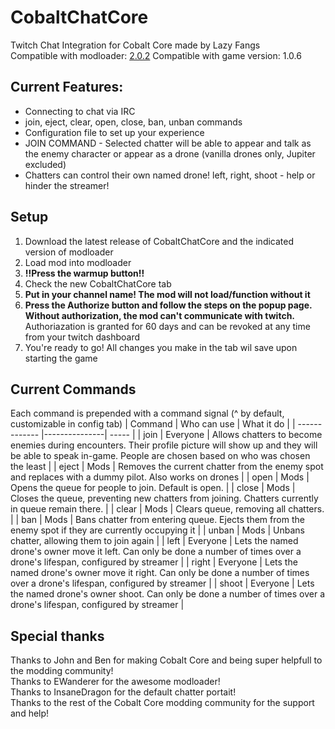 # CobaltChatCore
Twitch Chat Integration for Cobalt Core made by Lazy Fangs\
Compatible with modloader: [2.0.2](https://github.com/Ewanderer/CobaltCoreModLoader/releases/tag/v2.0.2)
Compatible with game version: 1.0.6

## Current Features:
- Connecting to chat via IRC
- join, eject, clear, open, close, ban, unban commands
- Configuration file to set up your experience
- JOIN COMMAND - Selected chatter will be able to appear and talk as the enemy character or appear as a drone (vanilla drones only, Jupiter excluded)
- Chatters can control their own named drone! left, right, shoot - help or hinder the streamer!

## Setup
1. Download the latest release of CobaltChatCore and the indicated version of modloader
2. Load mod into modloader
3. **!!Press the warmup button!!**
4. Check the new CobaltChatCore tab
5. **Put in your channel name! The mod will not load/function without it**
6. **Press the Authorize button and follow the steps on the popup page. Without authorization, the mod can't communicate with twitch.** Authoriazation is granted for 60 days and can be revoked at any time from your twitch dashboard
7. You're ready to go! All changes you make in the tab wil save upon starting the game

## Current Commands
Each command is prepended with a command signal (^ by default, customizable in config tab)
| Command       | Who can use | What it do  |
| ------------- |---------------| ----- |
| join      | Everyone | Allows chatters to become enemies during encounters. Their profile picture will show up and they will be able to speak in-game. People are chosen based on who was chosen the least |
| eject      | Mods     | Removes the current chatter from the enemy spot and replaces with a dummy pilot. Also works on drones   |
| open | Mods      | Opens the queue for people to join. Default is open.    |
| close | Mods      | Closes  the queue, preventing new chatters from joining. Chatters currently in queue remain there.   |
| clear | Mods      | Clears queue, removing all chatters.   |
| ban | Mods      | Bans chatter from entering queue. Ejects them from the enemy spot if they are currently occupying it    |
| unban | Mods      | Unbans chatter, allowing them to join again    |
| left      | Everyone | Lets the named drone's owner move it left. Can only be done a number of times over a drone's lifespan, configured by streamer |
| right      | Everyone | Lets the named drone's owner move it right. Can only be done a number of times over a drone's lifespan, configured by streamer |
| shoot      | Everyone | Lets the named drone's owner shoot. Can only be done a number of times over a drone's lifespan, configured by streamer |

## Special thanks
Thanks to John and Ben for making Cobalt Core and being super helpfull to the modding community!\
Thanks to EWanderer for the awesome modloader!\
Thanks to InsaneDragon for the default chatter portait!\
Thanks to the rest of the Cobalt Core modding community for the support and help!
